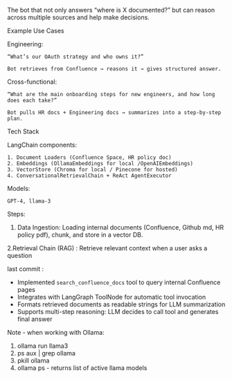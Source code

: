 The bot that not only answers “where is X documented?” but can reason across multiple sources and help make decisions.

Example Use Cases

Engineering:

    “What’s our OAuth strategy and who owns it?”

    Bot retrieves from Confluence → reasons it → gives structured answer.

Cross-functional:

    “What are the main onboarding steps for new engineers, and how long does each take?”

    Bot pulls HR docs + Engineering docs → summarizes into a step-by-step plan.

Tech Stack

LangChain components:

    1. Document Loaders (Confluence Space, HR policy doc)
    2. Embeddings (OllamaEmbeddings for local /OpenAIEmbeddings)
    3. VectorStore (Chroma for local / Pinecone for hosted)
    4. ConversationalRetrievalChain + ReAct AgentExecutor

Models:

    GPT-4, llama-3

Steps:

1. Data Ingestion: Loading internal documents (Confluence, Github md, HR policy pdf), chunk, and store in a vector DB.

2.Retrieval Chain (RAG) : Retrieve relevant context when a user asks a question

last commit :

- Implemented `search_confluence_docs` tool to query internal Confluence pages
- Integrates with LangGraph ToolNode for automatic tool invocation
- Formats retrieved documents as readable strings for LLM summarization
- Supports multi-step reasoning: LLM decides to call tool and generates final answer

Note - when working with Ollama:

1. ollama run llama3
2. ps aux | grep ollama
3. pkill ollama
4. ollama ps - returns list of active llama models
